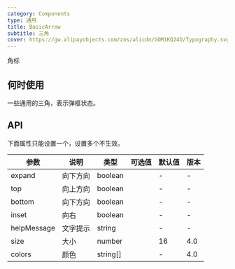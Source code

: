 ```yaml
---
category: Components
type: 通用
title: BasicArrow
subtitle: 三角
cover: https://gw.alipayobjects.com/zos/alicdn/GOM1KQ24O/Typography.svg
---
```


角标

## 何时使用

一些通用的三角，表示弹框状态。

## API

下面属性只能设置一个，设置多个不生效。

| 参数        | 说明     | 类型    | 可选值 | 默认值 | 版本 |
| ----------- | -------- | ------- | ------ | ------ | ------ |
| expand      | 向下方向 | boolean | | - | - |
| top  | 向上方向 | boolean | | - | - |
| bottom | 向下方向 | boolean | | - | - |
| inset| 向右     | boolean | | - | - |
| helpMessage | 文字提示 | string  | | - | - |
| size | 大小 | number  | | 16 | 4.0 |
| colors | 颜色 | string[] | | - | 4.0 |
